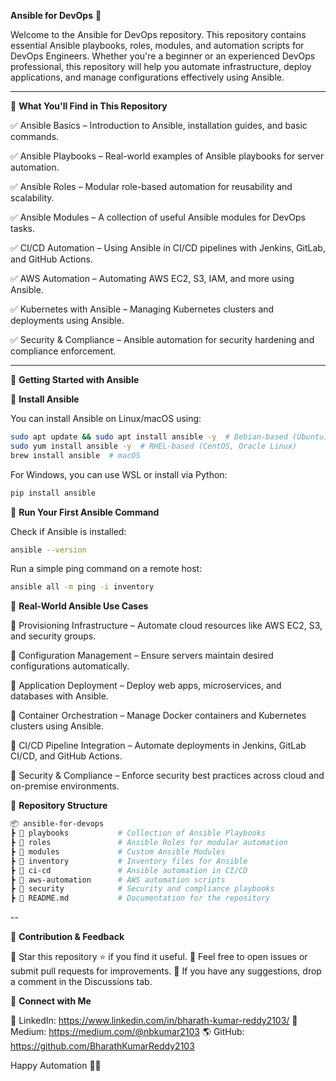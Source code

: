 **Ansible for DevOps** 🚀

Welcome to the Ansible for DevOps repository. This repository contains essential Ansible playbooks, roles, modules, and automation scripts for DevOps Engineers. Whether you're a beginner or an experienced DevOps professional, this repository will help you automate infrastructure, deploy applications, and manage configurations effectively using Ansible.

---

📌 **What You'll Find in This Repository**

✅ Ansible Basics – Introduction to Ansible, installation guides, and basic commands.

✅ Ansible Playbooks – Real-world examples of Ansible playbooks for server automation.

✅ Ansible Roles – Modular role-based automation for reusability and scalability.

✅ Ansible Modules – A collection of useful Ansible modules for DevOps tasks.

✅ CI/CD Automation – Using Ansible in CI/CD pipelines with Jenkins, GitLab, and GitHub Actions.

✅ AWS Automation – Automating AWS EC2, S3, IAM, and more using Ansible.

✅ Kubernetes with Ansible – Managing Kubernetes clusters and deployments using Ansible.

✅ Security & Compliance – Ansible automation for security hardening and compliance enforcement.

---

📖 **Getting Started with Ansible**

🔹 **Install Ansible**

You can install Ansible on Linux/macOS using:

 ```bash
sudo apt update && sudo apt install ansible -y  # Debian-based (Ubuntu)
sudo yum install ansible -y  # RHEL-based (CentOS, Oracle Linux)
brew install ansible  # macOS
 ```

For Windows, you can use WSL or install via Python:

 ```bash
pip install ansible
 ```

🔹 **Run Your First Ansible Command**

Check if Ansible is installed:

 ```bash
ansible --version
 ```

Run a simple ping command on a remote host:

 ```bash
ansible all -m ping -i inventory
 ```

🚀 **Real-World Ansible Use Cases**

📌 Provisioning Infrastructure – Automate cloud resources like AWS EC2, S3, and security groups.

📌 Configuration Management – Ensure servers maintain desired configurations automatically.

📌 Application Deployment – Deploy web apps, microservices, and databases with Ansible.

📌 Container Orchestration – Manage Docker containers and Kubernetes clusters using Ansible.

📌 CI/CD Pipeline Integration – Automate deployments in Jenkins, GitLab CI/CD, and GitHub Actions.

📌 Security & Compliance – Enforce security best practices across cloud and on-premise environments.

📂 **Repository Structure**

 ```bash
📦 ansible-for-devops
 ┣ 📂 playbooks           # Collection of Ansible Playbooks
 ┣ 📂 roles               # Ansible Roles for modular automation
 ┣ 📂 modules             # Custom Ansible Modules
 ┣ 📂 inventory           # Inventory files for Ansible
 ┣ 📂 ci-cd               # Ansible automation in CI/CD
 ┣ 📂 aws-automation      # AWS automation scripts
 ┣ 📂 security            # Security and compliance playbooks
 ┣ 📜 README.md           # Documentation for the repository
 ```
--

🎯 **Contribution & Feedback**

🔹 Star this repository ⭐ if you find it useful.
🔹 Feel free to open issues or submit pull requests for improvements.
🔹 If you have any suggestions, drop a comment in the Discussions tab.

📢 **Connect with Me**

💼 LinkedIn: https://www.linkedin.com/in/bharath-kumar-reddy2103/
📄 Medium: https://medium.com/@nbkumar2103
🌎 GitHub: https://github.com/BharathKumarReddy2103

Happy Automation 🚀🔥
